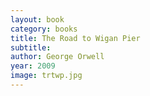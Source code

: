 ```yaml
---
layout: book
category: books
title: The Road to Wigan Pier
subtitle: 
author: George Orwell
year: 2009
image: trtwp.jpg
---
```

